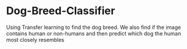 # Dog-Breed-Classifier

Using Transfer learning to find the dog breed. We also find if the image contains human or non-humans and then predict which dog the human most closely resembles
